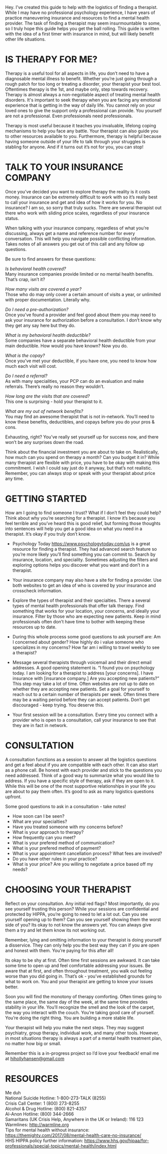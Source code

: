 Hey. I’ve created this guide to help with the logistics of finding a therapist. While I may have no professional psychology experience, I have years of practice maneuvering insurance and resources to find a mental health provider. The task of finding a therapist may seem insurmountable to some, so I truly hope this guide helps you get the ball rolling. This guide is written with the idea of a first timer with insurance in mind, but will likely benefit other life situations.

# IS THERAPY FOR ME?

Therapy is a useful tool for all aspects in life, you don’t need to have a diagnosable mental illness to benefit. Whether you’re just going through a rough patch for too long or treating a disorder, your therapist your best tool. Oftentimes therapy is the 1st, and maybe only, step towards recovery. Therapy is almost always a non-negotiable aspect of treating mental health disorders. It's important to seek therapy when you are facing any emotional experience that is getting in the way of daily life. You cannot rely on your loved ones to give the support only a professional can provide. You yourself are not a professional. Even professionals need professionals.

Therapy is most useful because it teaches you invaluable, lifelong coping mechanisms to help you face any battle. Your therapist can also guide you to other resources available to you. Furthermore, therapy is helpful because having someone outside of your life to talk through your struggles is stabling for anyone. And if it turns out it’s not for you, you can stop!

# TALK TO YOUR INSURANCE COMPANY

Once you’ve decided you want to explore therapy the reality is it costs money. Insurance can be extremely difficult to work with so it’s really best to call your insurance and get and idea of how it works for you. No insurance? I am so, so sorry that truly sucks. There are several therapist out there who work with sliding price scales, regardless of your insurance status.

When talking with your insurance company, regardless of what you’re discussing, always get a name and reference number for every conversation. This will help you navigate possible conflicting information. Takes notes of all answers you get out of this call and any follow up questions.

Be sure to find answers for these questions:

_Is behavioral health covered?_  
Many insurance companies provide limited or no mental health benefits. That’s crap, isn’t it?

_How many visits are covered a year?_  
Those who do may only cover a certain amount of visits a year, or unlimited with proper documentation. Literally why.

_Do I need a pre-authorization?_  
Once you’ve found a provider and feel good about them you may need to ask your insurance for authorization before a consultation. I don’t know why they get any say here but they do.

_What is my behavioral health deductible?_  
Some companies have a separate behavioral health deductible from your main deductible. How would you have known? Now you do.

_What is the copay?_  
Once you’ve met your deductible, if you have one, you need to know how much each visit will cost.

_Do I need a referral?_  
As with many specialities, your PCP can do an evaluation and make referrals. There’s really no reason they wouldn’t.

_How long are the visits that are covered?_  
This one is surprising - hold your therapist to it.

_What are my out of network benefits?_  
You may find an awesome therapist that is not in-network. You’ll need to know these benefits, deductibles, and copays before you do your pros & cons.

Exhausting, right? You’ve really set yourself up for success now, and there won’t be any surprises down the road.

Think about the financial investment you are about to take on. Realistically, how much can you spend on therapy a month? Can you budget it in? While many therapist are flexible with price, you have to be okay with making this commitment. I wish I could say just do it anyway, but that’s not realistic. Remember, you can always stop or speak with your therapist about price any time.


# GETTING STARTED

How am I going to find someone I trust? What if I don’t feel they could help? Think about why you’re searching for a therapist. I know it’s because you feel terrible and you’ve heard this is good relief, but forming those thoughts into sentences will help you get a good idea on what you need in a therapist. It’s okay if you truly don’t know.

- Psychology Today <https://www.psychologytoday.com/us> is a great resource for finding a therapist. They had advanced search feature so you’re more likely you’ll find something you can commit to. Search by insurance, location, and speciality. Sometimes adjusting the filters and exploring options helps you discover what you want and don’t in a therapist.

- Your insurance company may also have a site for finding a provider. Use both websites to get an idea of who is covered by your insurance and crosscheck information.

- Explore the types of therapist and their specialties. There a several types of mental health professionals that offer talk therapy. Find something that works for your location, your concerns, and ideally your insurance. Filter by those who are expecting new patients. Keep in mind professionals often don’t have time to bother with keeping these resources up to date.

- During this whole process some good questions to ask yourself are: Am I concerned about gender? How highly do i value someone who specializes in my concerns? How far am i willing to travel weekly to see a therapist?

- Message several therapists through voicemail and their direct email addresses. A good opening statement is. “I found you on psychology today. I am looking for a therapist to address [your concerns]. I have insurance with [insurance company.] Are you accepting new patients?”  
This step may take a lot of time. Often websites are not up to date on whether they are accepting new patients. Set a goal for yourself to reach out to a certain number of therapists per week. Often times there may be a waiting period before they can accept patients. Don’t get discouraged - keep trying. You deserve this.

- Your first session will be a consultation. Every time you connect with a provider who is open to a consultation, call your insurance to see that they are in fact in network.



# CONSULTATION

A consultation functions as a session to answer all the logistics questions and get a feel about if you are compatible with each other. It can also start as a phone call. Be honest with each provider and stick to the questions you need addressed. Think of a good way to summarize what you would like to address. If you have a specific style of therapy, ask if they are open to it. While this will be one of the most supportive relationships in your life you are about to pay them often. It’s good to ask as many logistics questions upfront.

Some good questions to ask in a consultation - take notes!

- How soon can I be seen?
- What are your specialties? 
- Have you treated someone with my concerns before?
- What is your approach to therapy?
- How frequently can you meet?
- What is your prefered method of communication?
- What is your prefered method of payment?
- What is your appointment cancellation process? What fees are involved?
- Do you have other rules in your practice?
- What is your price? Are you willing to negotiate a price based off my needs?





# CHOOSING YOUR THERAPIST

Reflect on your consultation. Any initial red flags? Most importantly, do you see yourself trusting this person? While your sessions are confidential and protected by HIPPA, you’re going to need to let a lot out. Can you see yourself opening up to them? Can you see yourself showing them the worst side of you? Its okay to not know the answers yet. You can always give them a try and let them know its not working out.

Remember, lying and omitting information to your therapist is doing yourself a disservice. They can only help you the best way they can if you are open and honest with them. You’re paying for this after all!

Its okay to be shy at first. Often time first sessions are awkward. It can take some time to open up and feel comfortable addressing your issues. Be aware that at first, and often throughout treatment, you walk out feeling worse than you did going in. That’s ok - you’ve established grounds for what to work on. You and your therapist are getting to know your issues better.

Soon you will find the monotony of therapy comforting. Often times going to the same place, the same day of the week, at the same time provides stability in your life. You’ll recognize the smell and the look of the carpet, the way you interact with the couch. You’re taking good care of yourself. You’re doing the right thing. You are building a more stable life.

Your therapist will help you make the next steps. They may suggest psychiatry, group therapy, individual work, and many other tools. However, in most situations therapy is always a part of a mental health treatment plan, no matter how big or small.

Remember this is a in-progress project so I’d love your feedback! 
email me at hihollyhansen@gmail.com 




# RESOURCES

Me duh  
National Suicide Hotline: 1-800-273-TALK (8255)  
Crisis Call Center: 1 (800) 273-8255  
Alcohol & Drug Hotline: (800) 821-4357  
Al-Anon Hotline:  (800) 344-2666  
Samaritans (UK Crisis Help, Anywhere in the UK or Ireland): 116 123  
Warmlines: <http://warmline.org>     
Tips for mental health without insurance: <https://themighty.com/2017/08/mental-health-care-no-insurance/>       
HHS HIPPA policy further information: <https://www.hhs.gov/hipaa/for-professionals/special-topics/mental-health/index.html>     



